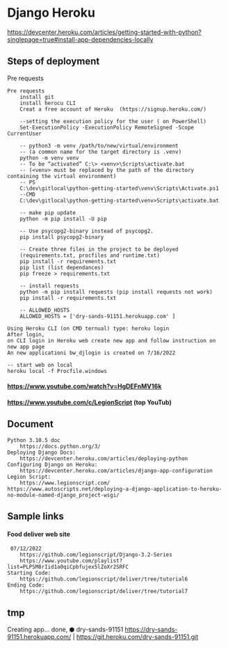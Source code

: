 # Django Heroku  
https://devcenter.heroku.com/articles/getting-started-with-python?singlepage=true#install-app-dependencies-locally
## Steps of deployment
Pre requests
```
Pre requests
	install git
	install herocu CLI
	Creat a free account of Heroku	(https://signup.heroku.com/)
	
	--setting the execution policy for the user ( on PowerShell)
	Set-ExecutionPolicy -ExecutionPolicy RemoteSigned -Scope CurrentUser
	
	-- python3 -m venv /path/to/new/virtual/environment 
	-- (a common name for the target directory is .venv)
	python -m venv venv
	-- To be “activated” C:\> <venv>\Scripts\activate.bat
	-- (<venv> must be replaced by the path of the directory containing the virtual environment) 
	-- PS
	C:\dev\gitlocal\python-getting-started\venv\Scripts\Activate.ps1
	--CMD
	C:\dev\gitlocal\python-getting-started\venv>Scripts\activate.bat
	
	-- make pip update
	python -m pip install -U pip
	
	-- Use psycopg2-binary instead of psycopg2.
	pip install psycopg2-binary
	
	-- Create three files in the project to be deployed
	(requirements.txt, procfiles and runtime.txt)
	pip install -r requirements.txt
	pip list (list dependances)
	pip freeze > requirements.txt
	
	-- install requests
	python -m pip install requests (pip install requests not work)
	pip install -r requirements.txt
	
	-- ALLOWED_HOSTS
	ALLOWED_HOSTS = ['dry-sands-91151.herokuapp.com' ]
	
Using Heroku CLI (on CMD ternual) type: heroku login
After login, 
on CLI login in Heroku web create new app and follow instruction on new app page
An new applicationi bw_djlogin is created on 7/16/2022

-- start web on local
heroku local -f Procfile.windows
```
#### https://www.youtube.com/watch?v=HgDEFnMV16k
#### https://www.youtube.com/c/LegionScript  (top YouTub)

## Document 
```
Python 3.10.5 doc
	https://docs.python.org/3/
Deploying Django Docs:
	https://devcenter.heroku.com/articles/deploying-python
Configuring Django on Heroku:
	https://devcenter.heroku.com/articles/django-app-configuration
Legion Script:
	https://www.legionscript.com/
https://www.autoscripts.net/deploying-a-django-application-to-heroku-no-module-named-django_project-wsgi/

```
## Sample links

#### Food deliver web site
```	
 07/12/2022
	https://github.com/legionscript/Django-3.2-Series
	https://www.youtube.com/playlist?list=PLPSM8rIid1a0qiCpbfujex5lZoXr2SRFC
Starting Code:
	https://github.com/legionscript/deliver/tree/tutorial6
Ending Code:
	https://github.com/legionscript/deliver/tree/tutorial7
```
## tmp
Creating app... done, ⬢ dry-sands-91151
https://dry-sands-91151.herokuapp.com/ | https://git.heroku.com/dry-sands-91151.git


